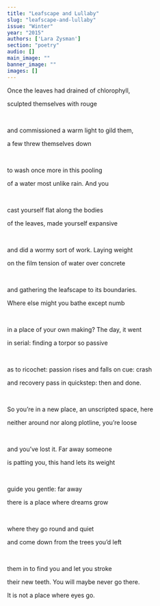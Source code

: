 ```yaml
---
title: "Leafscape and Lullaby"
slug: "leafscape-and-lullaby"
issue: "Winter"
year: "2015"
authors: ['Lara Zysman']
section: "poetry"
audio: []
main_image: ""
banner_image: ""
images: []
---
```

Once the leaves had drained of chlorophyll,

 sculpted themselves with rouge

  

 and commissioned a warm light to gild them,

 a few threw themselves down

  

 to wash once more in this pooling

 of a water most unlike rain. And you

  

 cast yourself flat along the bodies

 of the leaves, made yourself expansive

  

 and did a wormy sort of work. Laying weight

 on the film tension of water over concrete 

  

 and gathering the leafscape to its boundaries.

 Where else might you bathe except numb

  

 in a place of your own making? The day, it went

 in serial: finding a torpor so passive

  

 as to ricochet: passion rises and falls on cue: crash

 and recovery pass in quickstep: then and done.

  

 So you’re in a new place, an unscripted space, here

 neither around nor along plotline, you’re loose

  

 and you’ve lost it. Far away someone

 is patting you, this hand lets its weight

  

 guide you gentle: far away 

 there is a place where dreams grow

  

 where they go round and quiet

 and come down from the trees you’d left 

  

 them in to find you and let you stroke

 their new teeth. You will maybe never go there.

 It is not a place where eyes go. 

  

